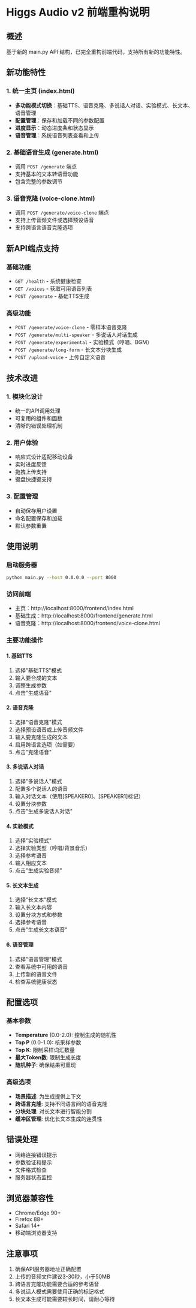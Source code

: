 # Higgs Audio v2 前端重构说明

## 概述
基于新的 main.py API 结构，已完全重构前端代码，支持所有新的功能特性。

## 新功能特性

### 1. 统一主页 (index.html)
- **多功能模式切换**：基础TTS、语音克隆、多说话人对话、实验模式、长文本、语音管理
- **配置管理**：保存和加载不同的参数配置
- **进度显示**：动态进度条和状态显示
- **语音管理**：系统语音列表查看和上传

### 2. 基础语音生成 (generate.html)
- 调用 `POST /generate` 端点
- 支持基本的文本转语音功能
- 包含完整的参数调节

### 3. 语音克隆 (voice-clone.html)  
- 调用 `POST /generate/voice-clone` 端点
- 支持上传音频文件或选择预设语音
- 支持跨语言语音克隆选项

## 新API端点支持

### 基础功能
- `GET /health` - 系统健康检查
- `GET /voices` - 获取可用语音列表
- `POST /generate` - 基础TTS生成

### 高级功能
- `POST /generate/voice-clone` - 零样本语音克隆
- `POST /generate/multi-speaker` - 多说话人对话生成
- `POST /generate/experimental` - 实验模式（哼唱、BGM）
- `POST /generate/long-form` - 长文本分块生成
- `POST /upload-voice` - 上传自定义语音

## 技术改进

### 1. 模块化设计
- 统一的API调用处理
- 可复用的组件和函数
- 清晰的错误处理机制

### 2. 用户体验
- 响应式设计适配移动设备
- 实时进度反馈
- 拖拽上传支持
- 键盘快捷键支持

### 3. 配置管理
- 自动保存用户设置
- 命名配置保存和加载
- 默认参数重置

## 使用说明

### 启动服务器
```bash
python main.py --host 0.0.0.0 --port 8000
```

### 访问前端
- 主页：http://localhost:8000/frontend/index.html
- 基础生成：http://localhost:8000/frontend/generate.html  
- 语音克隆：http://localhost:8000/frontend/voice-clone.html

### 主要功能操作

#### 1. 基础TTS
1. 选择"基础TTS"模式
2. 输入要合成的文本
3. 调整生成参数
4. 点击"生成语音"

#### 2. 语音克隆
1. 选择"语音克隆"模式
2. 选择预设语音或上传音频文件
3. 输入要克隆生成的文本
4. 启用跨语言选项（如需要）
5. 点击"克隆语音"

#### 3. 多说话人对话
1. 选择"多说话人"模式
2. 配置多个说话人的语音
3. 输入对话文本（使用[SPEAKER0]、[SPEAKER1]标记）
4. 设置分块参数
5. 点击"生成多说话人对话"

#### 4. 实验模式
1. 选择"实验模式"
2. 选择实验类型（哼唱/背景音乐）
3. 选择参考语音
4. 输入相应文本
5. 点击"生成实验音频"

#### 5. 长文本生成
1. 选择"长文本"模式
2. 输入长文本内容
3. 设置分块方式和参数
4. 选择参考语音
5. 点击"生成长文本语音"

#### 6. 语音管理
1. 选择"语音管理"模式
2. 查看系统中可用的语音
3. 上传新的语音文件
4. 检查系统健康状态

## 配置选项

### 基本参数
- **Temperature** (0.0-2.0): 控制生成的随机性
- **Top P** (0.0-1.0): 核采样参数
- **Top K**: 限制采样词汇数量
- **最大Token数**: 限制生成长度
- **随机种子**: 确保结果可重现

### 高级选项
- **场景描述**: 为生成提供上下文
- **跨语言克隆**: 支持不同语言间的语音克隆
- **分块处理**: 对长文本进行智能分割
- **缓冲区管理**: 优化长文本生成的连贯性

## 错误处理
- 网络连接错误提示
- 参数验证和提示
- 文件格式检查
- 服务器状态监控

## 浏览器兼容性
- Chrome/Edge 90+
- Firefox 88+
- Safari 14+
- 移动端浏览器支持

## 注意事项
1. 确保API服务器地址正确配置
2. 上传的音频文件建议3-30秒，小于50MB
3. 跨语言克隆功能需要合适的参考语音
4. 多说话人模式需要使用正确的标记格式
5. 长文本生成可能需要较长时间，请耐心等待